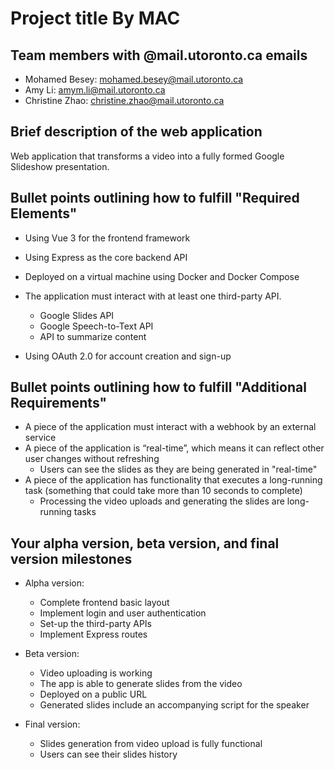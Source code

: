 # Project title By MAC

## Team members with @mail.utoronto.ca emails

* Mohamed Besey: mohamed.besey@mail.utoronto.ca
* Amy Li: amym.li@mail.utoronto.ca
* Christine Zhao: christine.zhao@mail.utoronto.ca

## Brief description of the web application

Web application that transforms a video into a fully formed 
Google Slideshow presentation.

## Bullet points outlining how to fulfill "Required Elements"

* Using Vue 3 for the frontend framework

* Using Express as the core backend API

* Deployed on a virtual machine using Docker and Docker Compose

* The application must interact with at least one third-party API.
  * Google Slides API
  * Google Speech-to-Text API
  * API to summarize content

* Using OAuth 2.0 for account creation and sign-up

## Bullet points outlining how to fulfill "Additional Requirements"

* A piece of the application must interact with a webhook by an external service
* A piece of the application is “real-time”, which means it can reflect other
user changes without refreshing
  * Users can see the slides as they are being generated in "real-time"
* A piece of the application has functionality that executes a long-running task
(something that could take more than 10 seconds to complete)
  * Processing the video uploads and generating the slides are 
    long-running tasks

## Your alpha version, beta version, and final version milestones

* Alpha version:
  * Complete frontend basic layout
  * Implement login and user authentication
  * Set-up the third-party APIs
  * Implement Express routes

* Beta version:
  * Video uploading is working
  * The app is able to generate slides from the video
  * Deployed on a public URL
  * Generated slides include an accompanying script for the speaker

* Final version:
  * Slides generation from video upload is fully functional
  * Users can see their slides history
